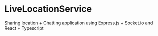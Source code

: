 # LiveLocationService
Sharing location + Chatting application using Express.js + Socket.io and React + Typescript
